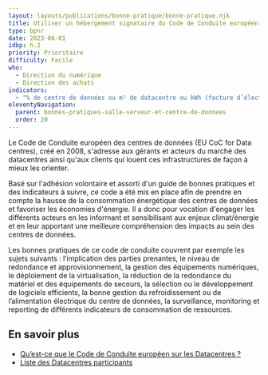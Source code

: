 ```yaml
---
layout: layouts/publications/bonne-pratique/bonne-pratique.njk
title: Utiliser un hébergement signataire du Code de Conduite européen des centres de données
type: bpnr
date: 2023-06-01
idbp: h.2
priority: Prioritaire
difficulty: Facile
who:
  - Direction du numérique
  - Direction des achats
indicators:
  - "% de centre de données ou m² de datacentre ou kWh (facture d’électricité par exemple) gérés par des fournisseurs ayant signé le Code de Conduite européen des centres de données."
eleventyNavigation:
  parent: bonnes-pratiques-salle-serveur-et-centre-de-donnees
  order: 20
---
```


Le Code de Conduite européen des centres de données (EU CoC for Data centres), créé en 2008, s'adresse aux gérants et acteurs du marché des datacentres ainsi qu'aux clients qui louent ces infrastructures de façon à mieux les orienter.

Basé sur l'adhésion volontaire et assorti d'un guide de bonnes pratiques et des indicateurs à suivre, ce code a été mis en place afin de prendre en compte la hausse de la consommation énergétique des centres de données et favoriser les économies d'énergie. Il a donc pour vocation d'engager les différents acteurs en les informant et sensibilisant aux enjeux climat/énergie et en leur apportant une meilleure compréhension des impacts au sein des centres de données.

Les bonnes pratiques de ce code de conduite couvrent par exemple les sujets suivants : l’implication des parties prenantes, le niveau de redondance et approvisionnement, la gestion des équipements numériques, le déploiement de la virtualisation, la réduction de la redondance du matériel et des équipements de secours, la sélection ou le développement de logiciels efficients, la bonne gestion du refroidissement ou de l’alimentation électrique du centre de données, la surveillance, monitoring et reporting de différents indicateurs de consommation de ressources.

## En savoir plus

* [Qu’est-ce que le Code de Conduite européen sur les Datacentres ?](https://ecoinfo.cnrs.fr/2020/05/19/guide-des-bonnes-pratiques-du-code-de-conduite-europeen-sur-les-datacentres/)
* [Liste des Datacentres participants](https://e3p.jrc.ec.europa.eu/node/575)
